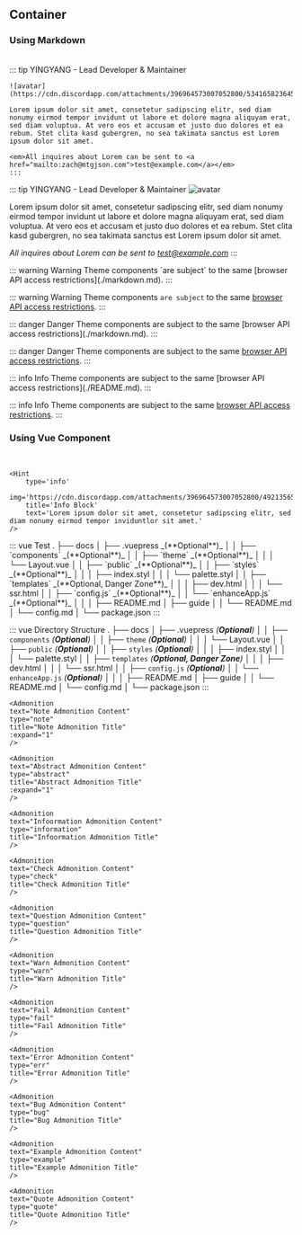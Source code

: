 ## Container

### Using Markdown
<br/>

<Expansion>
    ::: tip YINGYANG - Lead Developer & Maintainer
    
    ![avatar](https://cdn.discordapp.com/attachments/396964573007052800/534165823645024296/YingYang.gif)
    
    Lorem ipsum dolor sit amet, consetetur sadipscing elitr, sed diam nonumy eirmod tempor invidunt ut labore et dolore magna aliquyam erat, sed diam voluptua. At vero eos et accusam et justo duo dolores et ea rebum. Stet clita kasd gubergren, no sea takimata sanctus est Lorem ipsum dolor sit amet.
    
    <em>All inquires about Lorem can be sent to <a href="mailto:zach@mtgjson.com">test@example.com</a></em>
    :::
</Expansion>
  
::: tip YINGYANG - Lead Developer & Maintainer
![avatar](https://cdn.discordapp.com/attachments/396964573007052800/534165823645024296/YingYang.gif)

Lorem ipsum dolor sit amet, consetetur sadipscing elitr, sed diam nonumy eirmod tempor invidunt ut labore et dolore 
magna aliquyam erat, sed diam voluptua. At vero eos et accusam et justo duo dolores et ea rebum. Stet clita kasd 
gubergren, no sea takimata sanctus est Lorem ipsum dolor sit amet.

<em>All inquires about Lorem can be sent to <a href="mailto:zach@mtgjson.com">test@example.com</a></em>
:::

<Expansion>
    ::: warning Warning
    Theme components `are subject` to the same [browser API access restrictions](./markdown.md).
    :::
</Expansion>    

::: warning Warning
Theme components `are subject` to the same [browser API access restrictions](./README.md).
:::

<Expansion>
    ::: danger Danger
    Theme components are subject to the same [browser API access restrictions](./markdown.md).
    :::
</Expansion>

::: danger Danger
Theme components are subject to the same [browser API access restrictions](./markdown.md).
:::

<Expansion>
    ::: info Info
    Theme components are subject to the same [browser API access restrictions](./README.md).
    :::
</Expansion>

::: info Info
Theme components are subject to the same [browser API access restrictions](./README.md).
:::

### Using Vue Component
<br/>
<Expansion lang="vue">

    <Hint
        type='info'
        img='https://cdn.discordapp.com/attachments/396964573007052800/492135655233683458/PaladinHypeMain.gif'
        title='Info Block'
        text='Lorem ipsum dolor sit amet, consetetur sadipscing elitr, sed diam nonumy eirmod tempor inviduntlor sit amet.'
    />
</Expansion>

<Hint
    type='info'
    img='https://cdn.discordapp.com/attachments/396964573007052800/492135655233683458/PaladinHypeMain.gif'
    title='Info Block'
    text='Lorem ipsum dolor sit amet, consetetur sadipscing elitr, sed diam nonumy eirmod tempor invidunt ut labore et dolore magna aliquyam erat, sed diam voluptua. At vero eos et accusam et justo duo dolores et ea rebum. Stet clita kasd gubergren, no sea takimata sanctus est Lorem ipsum dolor sit amet. Lorem ipsum dolor sit amet, consetetur sadipscing elitr, sed diam nonumy eirmod tempor invidunt ut labore et dolore magna aliquyam erat, sed diam voluptua. At vero eos et accusam et justo duo dolores et ea rebum. Stet clita kasd gubergren, no sea takimata sanctus est Lorem ipsum dolor sit amet.'
/>

<Expansion>
    ::: vue Test
    .
    ├── docs
    │   ├── .vuepress _(**Optional**)_
    │   │   ├── `components` _(**Optional**)_
    │   │   ├── `theme` _(**Optional**)_
    │   │   │   └── Layout.vue
    │   │   ├── `public` _(**Optional**)_
    │   │   ├── `styles` _(**Optional**)_
    │   │   │   ├── index.styl
    │   │   │   └── palette.styl
    │   │   ├── `templates` _(**Optional, Danger Zone**)_
    │   │   │   ├── dev.html
    │   │   │   └── ssr.html
    │   │   ├── `config.js` _(**Optional**)_
    │   │   └── `enhanceApp.js` _(**Optional**)_
    │   │ 
    │   ├── README.md
    │   ├── guide
    │   │   └── README.md
    │   └── config.md
    │ 
    └── package.json
    :::
</Expansion>

::: vue Directory Structure
.
├── docs
│   ├── .vuepress _(**Optional**)_
│   │   ├── `components` _(**Optional**)_
│   │   ├── `theme` _(**Optional**)_
│   │   │   └── Layout.vue
│   │   ├── `public` _(**Optional**)_
│   │   ├── `styles` _(**Optional**)_
│   │   │   ├── index.styl
│   │   │   └── palette.styl
│   │   ├── `templates` _(**Optional, Danger Zone**)_
│   │   │   ├── dev.html
│   │   │   └── ssr.html
│   │   ├── `config.js` _(**Optional**)_
│   │   └── `enhanceApp.js` _(**Optional**)_
│   │ 
│   ├── README.md
│   ├── guide
│   │   └── README.md
│   └── config.md
│ 
└── package.json
:::

<Expansion lang="vue">

    <Admonition 
    text="Note Admonition Content" 
    type="note" 
    title="Note Admonition Title"
    :expand="1"
    />
</Expansion>
<Admonition text="Note Admonition Content" type="note" title="Note Admonition Title" :expand="1"/>

<Expansion lang="vue">

    <Admonition 
    text="Abstract Admonition Content" 
    type="abstract" 
    title="Abstract Admonition Title"
    :expand="1"
    />
</Expansion>
<Admonition text="Abstract Admonition Content" type="abstract" title="Abstract Admonition Title" :expand="1"/>

<Expansion lang="vue">

    <Admonition 
    text="Infoormation Admonition Content" 
    type="information" 
    title="Infoormation Admonition Title"
    />
</Expansion>
<Admonition text="Infoormation Admonition Content" type="information" title="Infoormation Admonition Title"/>

<Expansion lang="vue">

    <Admonition 
    text="Check Admonition Content" 
    type="check" 
    title="Check Admonition Title"
    />
</Expansion>
<Admonition text="Check Admonition Content" type="check" title="Check Admonition Title"/>

<Expansion lang="vue">

    <Admonition 
    text="Question Admonition Content" 
    type="question" 
    title="Question Admonition Title"
    />
</Expansion>
<Admonition text="Question Admonition Content" type="question" title="Question Admonition Title"/>

<Expansion lang="vue">

    <Admonition 
    text="Warn Admonition Content" 
    type="warn" 
    title="Warn Admonition Title"
    />
</Expansion>
<Admonition text="Warn Admonition Content" type="warn" title="Warn Admonition Title"/>

<Expansion lang="vue">

    <Admonition 
    text="Fail Admonition Content" 
    type="fail" 
    title="Fail Admonition Title"
    />
</Expansion>
<Admonition text="Fail Admonition Content" type="fail" title="Fail Admonition Title"/>

<Expansion lang="vue">

    <Admonition 
    text="Error Admonition Content" 
    type="err" 
    title="Error Admonition Title"
    />
</Expansion>
<Admonition text="Error Admonition Content" type="err" title="Error Admonition Title"/>

<Expansion lang="vue">

    <Admonition 
    text="Bug Admonition Content" 
    type="bug" 
    title="Bug Admonition Title"
    />
</Expansion>
<Admonition text="Bug Admonition Content" type="bug" title="Bug Admonition Title"/>

<Expansion lang="vue">

    <Admonition 
    text="Example Admonition Content" 
    type="example" 
    title="Example Admonition Title"
    />
</Expansion>
<Admonition text="Example Admonition Content" type="example" title="Example Admonition Title"/>

<Expansion lang="vue">

    <Admonition 
    text="Quote Admonition Content" 
    type="quote" 
    title="Quote Admonition Title"
    />
</Expansion>
<Admonition text="Quote Admonition Content" type="quote" title="Quote Admonition Title"/>